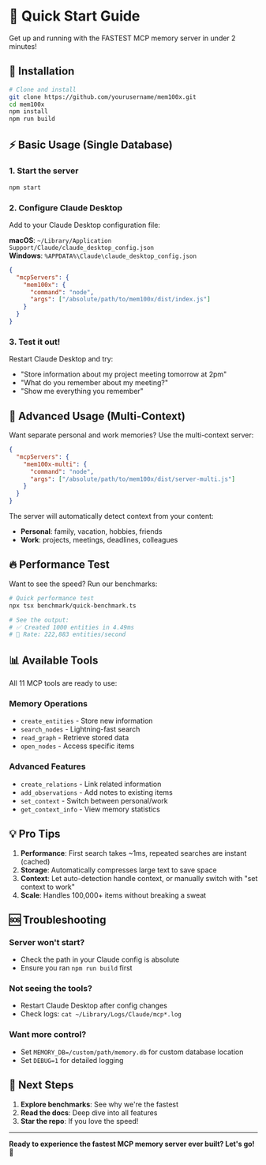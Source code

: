 # 🚀 Quick Start Guide

Get up and running with the FASTEST MCP memory server in under 2 minutes!

## 🎯 Installation

```bash
# Clone and install
git clone https://github.com/yourusername/mem100x.git
cd mem100x
npm install
npm run build
```

## ⚡ Basic Usage (Single Database)

### 1. Start the server

```bash
npm start
```

### 2. Configure Claude Desktop

Add to your Claude Desktop configuration file:

**macOS**: `~/Library/Application Support/Claude/claude_desktop_config.json`  
**Windows**: `%APPDATA%\Claude\claude_desktop_config.json`

```json
{
  "mcpServers": {
    "mem100x": {
      "command": "node",
      "args": ["/absolute/path/to/mem100x/dist/index.js"]
    }
  }
}
```

### 3. Test it out!

Restart Claude Desktop and try:
- "Store information about my project meeting tomorrow at 2pm"
- "What do you remember about my meeting?"
- "Show me everything you remember"

## 🧠 Advanced Usage (Multi-Context)

Want separate personal and work memories? Use the multi-context server:

```json
{
  "mcpServers": {
    "mem100x-multi": {
      "command": "node",
      "args": ["/absolute/path/to/mem100x/dist/server-multi.js"]
    }
  }
}
```

The server will automatically detect context from your content:
- **Personal**: family, vacation, hobbies, friends
- **Work**: projects, meetings, deadlines, colleagues

## 🔥 Performance Test

Want to see the speed? Run our benchmarks:

```bash
# Quick performance test
npx tsx benchmark/quick-benchmark.ts

# See the output:
# ✅ Created 1000 entities in 4.49ms
# 🚀 Rate: 222,883 entities/second
```

## 📊 Available Tools

All 11 MCP tools are ready to use:

### Memory Operations
- `create_entities` - Store new information
- `search_nodes` - Lightning-fast search
- `read_graph` - Retrieve stored data
- `open_nodes` - Access specific items

### Advanced Features
- `create_relations` - Link related information
- `add_observations` - Add notes to existing items
- `set_context` - Switch between personal/work
- `get_context_info` - View memory statistics

## 💡 Pro Tips

1. **Performance**: First search takes ~1ms, repeated searches are instant (cached)
2. **Storage**: Automatically compresses large text to save space
3. **Context**: Let auto-detection handle context, or manually switch with "set context to work"
4. **Scale**: Handles 100,000+ items without breaking a sweat

## 🆘 Troubleshooting

### Server won't start?
- Check the path in your Claude config is absolute
- Ensure you ran `npm run build` first

### Not seeing the tools?
- Restart Claude Desktop after config changes
- Check logs: `cat ~/Library/Logs/Claude/mcp*.log`

### Want more control?
- Set `MEMORY_DB=/custom/path/memory.db` for custom database location
- Set `DEBUG=1` for detailed logging

## 🎉 Next Steps

1. **Explore benchmarks**: See why we're the fastest
2. **Read the docs**: Deep dive into all features
3. **Star the repo**: If you love the speed!

---

**Ready to experience the fastest MCP memory server ever built? Let's go! 🚀**